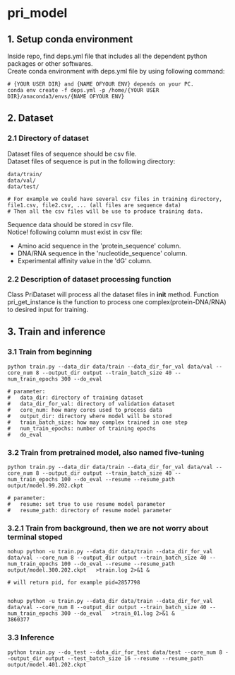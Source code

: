 # pri_model


## 1. Setup conda environment
Inside repo, find deps.yml file that includes all the dependent python packages or other softwares.  
Create conda environment with deps.yml file by using following command:
```
# {YOUR USER DIR} and {NAME OFYOUR ENV} depends on your PC.
conda env create -f deps.yml -p /home/{YOUR USER DIR}/anaconda3/envs/{NAME OFYOUR ENV}
```

## 2. Dataset
### 2.1 Directory of dataset
Dataset files of sequence should be csv file.  
Dataset files of sequence is put in the following directory:
```
data/train/
data/val/
data/test/

# For example we could have several csv files in training directory, file1.csv, file2.csv, ... (all files are sequence data)
# Then all the csv files will be use to produce training data.
```
Sequence data should be stored in csv file.  
Notice! following column must exist in csv file:
- Amino acid sequence in the 'protein_sequence' column.  
- DNA/RNA sequence in the 'nucleotide_sequence' column.  
- Experimental affinity value in the 'dG' column.  

### 2.2 Description of dataset processing function
Class PriDataset will process all the dataset files in __init__ method.
Function pri_get_instance is the function to process one complex(protein-DNA/RNA) to desired input for training.

## 3. Train and inference
### 3.1 Train from beginning
```
python train.py --data_dir data/train --data_dir_for_val data/val --core_num 8 --output_dir output --train_batch_size 40 --num_train_epochs 300 --do_eval

# parameter:
#   data_dir: directory of training dataset
#   data_dir_for_val: directory of validation dataset
#   core_num: how many cores used to process data
#   output_dir: directory where model will be stored
#   train_batch_size: how may complex trained in one step
#   num_train_epochs: number of training epochs
#   do_eval
```

### 3.2 Train from pretrained model, also named five-tuning
```
python train.py --data_dir data/train --data_dir_for_val data/val --core_num 8 --output_dir output --train_batch_size 40 --num_train_epochs 100 --do_eval --resume --resume_path output/model.99.202.ckpt 

# parameter:
#   resume: set true to use resume model parameter
#   resume_path: directory of resume model parameter
```

### 3.2.1 Train from background, then we are not worry about terminal stoped
```
nohup python -u train.py --data_dir data/train --data_dir_for_val data/val --core_num 8 --output_dir output --train_batch_size 40 --num_train_epochs 100 --do_eval --resume --resume_path output/model.300.202.ckpt   >train.log 2>&1 &

# will return pid, for example pid=2857798


nohup python -u train.py --data_dir data/train --data_dir_for_val data/val --core_num 8 --output_dir output --train_batch_size 40 --num_train_epochs 300 --do_eval   >train_01.log 2>&1 &
3860377
```

### 3.3 Inference
```
python train.py --do_test --data_dir_for_test data/test --core_num 8 --output_dir output --test_batch_size 16 --resume --resume_path output/model.401.202.ckpt


```
